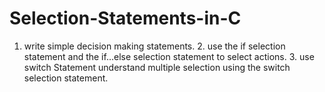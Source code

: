 # Selection-Statements-in-C
1. write simple decision making statements. 2. use the if selection statement and the if...else selection statement to select actions. 3. use switch Statement understand multiple selection using the switch selection statement.
